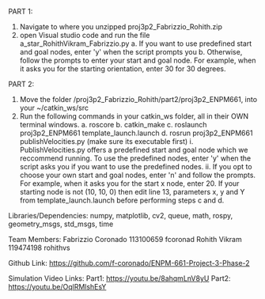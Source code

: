 PART 1:
1. Navigate to where you unzipped proj3p2_Fabrizzio_Rohith.zip
2. open Visual studio code and run the file a_star_RohithVikram_Fabrizzio.py 
	a. If you want to use predefined start and goal nodes, enter 'y' when the script prompts you
	b. Otherwise, follow the prompts to enter your start and goal node. For example, when it asks you for the starting orientation, enter 30 for 30 degrees.

PART 2:
1. Move the folder /proj3p2_Fabrizzio_Rohith/part2/proj3p2_ENPM661, into your ~/catkin_ws/src
2. Run the following commands in your catkin_ws folder, all in their OWN terminal windows.
	a. roscore
	b. catkin_make
	c. roslaunch proj3p2_ENPM661 template_launch.launch
	d. rosrun proj3p2_ENPM661 publishVelocities.py (make sure its executable first)
		i. PublishVelocities.py offers a predefined start and goal node which we reccommend running. To use the predefined nodes, enter 'y' when the script asks you if you want to use the predefined nodes. 
		ii. If you opt to choose your own start and goal nodes, enter 'n' and follow the prompts. For example, when it asks you for the start x node, enter 20. If your starting node is not (10, 10, 0) then edit line 13, parameters x, y and Y from template_launch.launch before performing steps c and d.

Libraries/Dependencies:
numpy, matplotlib, cv2, queue, math, rospy, geometry_msgs, std_msgs, time

Team Members:
Fabrizzio Coronado 113100659 fcoronad
Rohith Vikram 119474198 rohithvs 

Github Link: https://github.com/f-coronado/ENPM-661-Project-3-Phase-2

Simulation Video Links:
Part1: https://youtu.be/8ahqmLnV8yU
Part2: https://youtu.be/OqlRMlshEsY
